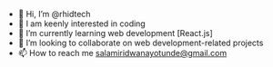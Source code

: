 - 👋 Hi, I’m @rhidtech
- 👀  I am keenly interested in coding 
- 🌱 I’m currently learning web development [React.js]
- 💞️ I’m looking to collaborate on web development-related projects
- 📫 How to reach me salamiridwanayotunde@gmail.com

<!---
rhidtechy/rhidtechy is a ✨ special ✨ repository because its `README.md` (this file) appears on your GitHub profile.
You can click the Preview link to take a look at your changes.
--->
